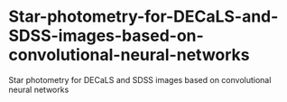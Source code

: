 # Star-photometry-for-DECaLS-and-SDSS-images-based-on-convolutional-neural-networks
Star photometry for DECaLS and SDSS images based on convolutional neural networks
